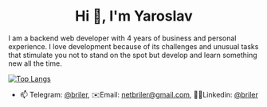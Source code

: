 <h1 align="center">Hi 👋, I'm Yaroslav</h1>


I am a backend web developer with 4 years of business and personal experience. I love development because of its challenges and unusual tasks that stimulate you not to stand on the spot but develop and learn something new all the time.

[![Top Langs](https://github-readme-stats.vercel.app/api/top-langs/?username=netBriler&layout=compact&theme=onedark)](https://github.com/anuraghazra/github-readme-stats)


- 📫 Telegram: [@briler](https://t.me/briler), ✉️Email: [netbriler@gmail.com](mailto:netbriler@gmail.com), 🧑‍💻Linkedin: [@briler](https://www.linkedin.com/in/briler/)

